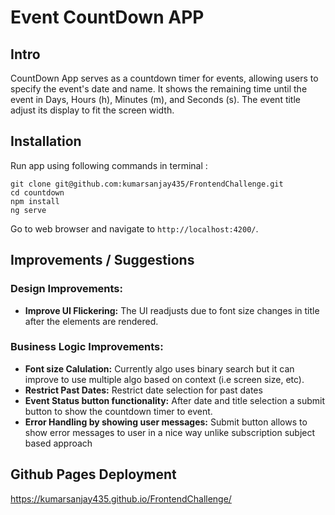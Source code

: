# Event CountDown APP

## Intro

CountDown App serves as a countdown timer for events, allowing users to specify the event's date 
and name. It shows the remaining time until the event in Days, Hours (h), Minutes (m), and Seconds (s).
The event title adjust its display to fit the screen width.

## Installation

Run app using following commands in terminal :
```
git clone git@github.com:kumarsanjay435/FrontendChallenge.git
cd countdown
npm install
ng serve

```
Go to web browser and navigate to `http://localhost:4200/`.


## Improvements / Suggestions

### Design Improvements:
- **Improve UI Flickering:** The UI readjusts due to font size
  changes in title after the elements are rendered.

### Business Logic Improvements:
- **Font size Calulation:** Currently algo uses binary search but it can improve to use multiple algo based on context (i.e screen size, etc).
- **Restrict Past Dates:** Restrict date selection for past dates
- **Event Status button functionality:** After date and title selection a submit button to show the countdown timer to event.
- **Error Handling by showing user messages:** Submit button allows to show error messages to user in a nice way unlike subscription subject based approach 

## Github Pages Deployment 
https://kumarsanjay435.github.io/FrontendChallenge/

